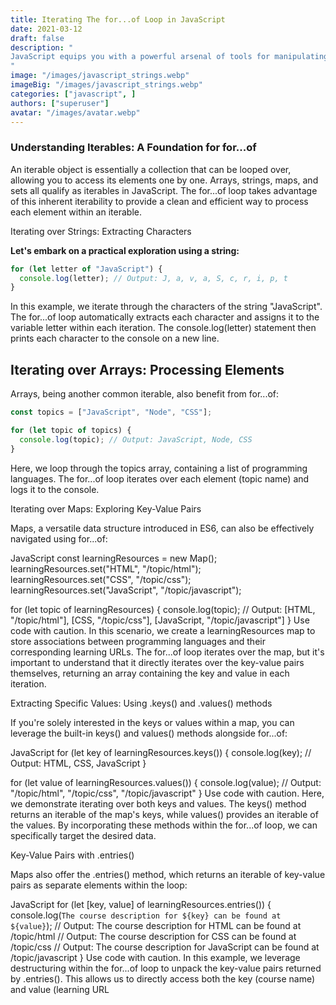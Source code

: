 ```yaml
---
title: Iterating The for...of Loop in JavaScript
date: 2021-03-12
draft: false
description: "
JavaScript equips you with a powerful arsenal of tools for manipulating data. A crucial aspect of this manipulation involves traversing or iterating over collections of elements. The for...of loop, introduced in ES6, simplifies this process by offering a concise and versatile syntax for iterating through various iterable objects like arrays, strings, maps, and sets.
"
image: "/images/javascript_strings.webp"
imageBig: "/images/javascript_strings.webp"
categories: ["javascript", ]
authors: ["superuser"]
avatar: "/images/avatar.webp"
---
```



### Understanding Iterables: A Foundation for for...of

An iterable object is essentially a collection that can be looped over, allowing you to access its elements one by one. Arrays, strings, maps, and sets all qualify as iterables in JavaScript. The for...of loop takes advantage of this inherent iterability to provide a clean and efficient way to process each element within an iterable.

Iterating over Strings: Extracting Characters

**Let's embark on a practical exploration using a string:**

```javascript
for (let letter of "JavaScript") {
  console.log(letter); // Output: J, a, v, a, S, c, r, i, p, t
}
```
In this example, we iterate through the characters of the string "JavaScript". The for...of loop automatically extracts each character and assigns it to the variable letter within each iteration. The console.log(letter) statement then prints each character to the console on a new line.

## Iterating over Arrays: Processing Elements

Arrays, being another common iterable, also benefit from for...of:

```javascript
const topics = ["JavaScript", "Node", "CSS"];

for (let topic of topics) {
  console.log(topic); // Output: JavaScript, Node, CSS
}
```
Here, we loop through the topics array, containing a list of programming languages. The for...of loop iterates over each element (topic name) and logs it to the console.

Iterating over Maps: Exploring Key-Value Pairs

Maps, a versatile data structure introduced in ES6, can also be effectively navigated using for...of:

JavaScript
const learningResources = new Map();
learningResources.set("HTML", "/topic/html");
learningResources.set("CSS", "/topic/css");
learningResources.set("JavaScript", "/topic/javascript");

for (let topic of learningResources) {
  console.log(topic); // Output: [HTML, "/topic/html"], [CSS, "/topic/css"], [JavaScript, "/topic/javascript"]
}
Use code with caution.
In this scenario, we create a learningResources map to store associations between programming languages and their corresponding learning URLs. The for...of loop iterates over the map, but it's important to understand that it directly iterates over the key-value pairs themselves, returning an array containing the key and value in each iteration.

Extracting Specific Values: Using .keys() and .values() methods

If you're solely interested in the keys or values within a map, you can leverage the built-in keys() and values() methods alongside for...of:

JavaScript
for (let key of learningResources.keys()) {
  console.log(key); // Output: HTML, CSS, JavaScript
}

for (let value of learningResources.values()) {
  console.log(value); // Output: "/topic/html", "/topic/css", "/topic/javascript"
}
Use code with caution.
Here, we demonstrate iterating over both keys and values. The keys() method returns an iterable of the map's keys, while values() provides an iterable of the values. By incorporating these methods within the for...of loop, we can specifically target the desired data.

Key-Value Pairs with .entries()

Maps also offer the .entries() method, which returns an iterable of key-value pairs as separate elements within the loop:

JavaScript
for (let [key, value] of learningResources.entries()) {
  console.log(`The course description for ${key} can be found at ${value}`);
  // Output: The course description for HTML can be found at /topic/html
  // Output: The course description for CSS can be found at /topic/css
  // Output: The course description for JavaScript can be found at /topic/javascript
}
Use code with caution.
In this example, we leverage destructuring within the for...of loop to unpack the key-value pairs returned by .entries(). This allows us to directly access both the key (course name) and value (learning URL